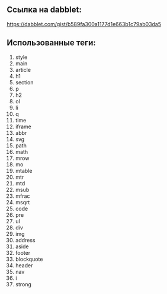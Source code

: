 ## Ссылка на dabblet: 
https://dabblet.com/gist/b589fa300a1177d1e663b1c79ab03da5

## Использованные теги:
1. style
2. main
3. article
4. h1
5. section
6. p
7. h2
8. ol
9. li
10. q
11. time
12. iframe
13. abbr
14. svg
15. path
16. math
17. mrow
18. mo
19. mtable
20. mtr
21. mtd
22. msub
23. mfrac
24. msqrt
25. code
26. pre
27. ul
28. div
29. img
30. address
31. aside
32. footer
33. blockquote
34. header
35. nav
36. i
37. strong